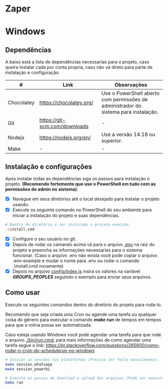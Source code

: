 # Zaper

# Windows

## Dependências
A baixo está a lista de dependências necessarias para o projeto, caso queira instalar cada por conta propria, caso não vá direto para parte de instalação e configuração.

|          #       |  Link                          | Observações |
| ---------------- | ------------------------------ | ----------- |
|  Chocolatey      |  https://chocolatey.org/       | Use o PowerShell aberto com permissões de administrador do sistema para instalação. |
|  Git             |  https://git-scm.com/downloads | -           |
|  Nodejs          |  https://nodejs.org/en/        | Use a versão 14.18 ou superior. |
|  Make            |  -                             | -           |

## Instalação e configurações

Após instalar todas as dependências siga os passos para instalação o projeto. **(Recomendo fortemente que use o PowerShell em tudo com as permissões de admin no sistema)**:

- [X] Navegue em seus diretórios até o local desejado para instalar o projeto usando.
- [X] Execute os seguinte comando no PowerShell do seu ambiente para iniciar a instalação do projeto e suas dependências.

```bash
# Dentro do diretório a ser instalado o projeto execute:
.\install.cmd
```

- [X] Configure o seu usuário no git.
- [X] Depois de rodar os camando acima vá para o arquivo [.env](./.env) na raiz do projeto e preencha as informações necessarias para o sistema funcionar. (Caso o arquivo .env não exista você pode copiar o arquivo .env-example e mudar o nome para .env ou rodar o comando .\install.cmd novamente) <br />
- [X] Depois no arquivo [config/index.js](./config/index.js) insira os valores na variável ***GROUPS_PEOPLES*** seguindo o exemplo para enviar seus arquivos.

## Como usar
Execute os seguintes comandos dentro do diretório do projeto para roda-lo.<br />

Recomendo que seja criada uma Cron ou agende uma tarefa ou qualquer coisa do gênero para executar o comando ***make run*** de tempos em tempos para que a rotina possa ser automatizada. <br />

Caso esteja usando Windows você pode agendar uma tarefa para que rode o arquivo [./bin/run.cmd](./bin/run.cmd), para mais informações de como agendar uma tarefa segue o link: https://pt.stackoverflow.com/questions/265600/como-rodar-o-cron-do-schedulerun-no-windows

```bash
# Iniciar as sessões nas plataformas (Presisa ser feito manualmente).
make session_whatsapp
make session_powerbi

# Executa os passos de download e upload dos arquivos (Pode ser executado manualmente).
make run
```